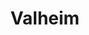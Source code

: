 ---
layout: default
title: Valheim
description: A list of mods for Valheim
nav_order: 2
parent: SFW Mods
grand_parent: Game Mods
permalink: /modding/mods/sfw/valheim
---